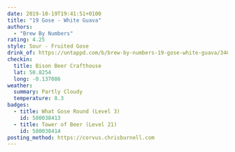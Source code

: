 ```yaml
---
date: 2019-10-19T19:41:51+0100
title: "19 Gose - White Guava"
authors:
  - "Brew By Numbers"
rating: 4.25
style: Sour - Fruited Gose
drink_of: https://untappd.com/b/brew-by-numbers-19-gose-white-guava/3462257
checkin:
  title: Bison Beer Crafthouse
  lat: 50.8254
  long: -0.137086
weather:
  summary: Partly Cloudy
  temperature: 8.3
badges:
  - title: What Gose Round (Level 3)
    id: 580038413
  - title: Tower of Beer (Level 21)
    id: 580038414
posting_method: https://corvus.chrisburnell.com
---
```

